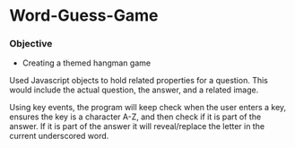 # Word-Guess-Game

### Objective

-   Creating a themed hangman game

Used Javascript objects to hold related properties for a question. This would include the actual question, the answer,
and a related image.

Using key events, the program will keep check when the user enters a key, ensures the key is a character A-Z, and then
check if it is part of the answer. If it is part of the answer it will reveal/replace the letter in the current
underscored word.
